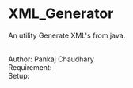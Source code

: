 # XML_Generator
<p>An utility Generate XML's from java.</p>
<br>
Author: Pankaj Chaudhary
<br>
Requirement:
<br>
Setup: